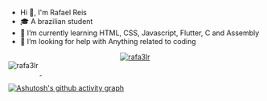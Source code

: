<ul>
  <li>Hi 👋, I'm Rafael Reis</li>
  <li>🎓 A brazilian student</li>
  <li>🌱 I’m currently learning HTML, CSS, Javascript, Flutter, C and Assembly</li>
  <li>🤝 I’m looking for help with Anything related to coding</li>
</ul

<div>
  <a href="https://github.com/Rafael-Reis1">
  <center>
    <img align="center" src="https://github-readme-stats.vercel.app/api?username=Rafael-Reis1&show_icons=true&locale=en&theme=tokyonight" alt="rafa3lr" />
  </center>
  <center>  
    <img align="left" src="https://github-readme-stats.vercel.app/api/top-langs?username=Rafael-Reis1&layout=compact&show_icons=true&locale=en&langs_count=8&theme=tokyonight" alt="rafa3lr" />
  </center>
</div>

&nbsp;

[![Ashutosh's github activity graph](https://github-readme-activity-graph.vercel.app/graph?username=Rafael-Reis1&bg_color=1a1b27&color=6493e1&line=38bdae&point=38bdae&area=true&hide_border=false&hide_title=true&radius=10)](https://github.com/ashutosh00710/github-readme-activity-graph)

<!--<p><img align="left" src="https://github-readme-stats.vercel.app/api/top-langs?username=rafa3lr&show_icons=true&locale=en&langs_count=10&theme=tokyonight" alt="rafa3lr" /></p>

<!--



<!--
**Rafa3lR/Rafa3lR** is a ✨ _special_ ✨ repository because its `README.md` (this file) appears on your GitHub profile.

Here are some ideas to get you started:

- 🔭 I’m currently working on ...
- 🌱 I’m currently learning ...
- 👯 I’m looking to collaborate on ...
- 🤔 I’m looking for help with ...
- 💬 Ask me about ...
- 📫 How to reach me: ...
- 😄 Pronouns: ...
- ⚡ Fun fact: ...
-->
